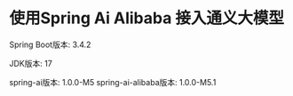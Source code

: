 # 使用Spring Ai Alibaba 接入通义大模型

Spring Boot版本: 3.4.2

JDK版本: 17

spring-ai版本: 1.0.0-M5
spring-ai-alibaba版本: 1.0.0-M5.1
